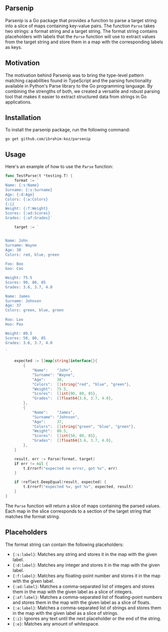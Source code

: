 ## Parsenip

Parsenip is a Go package that provides a function to parse a target string into a slice of maps containing key-value pairs. The function `Parse` takes two strings: a format string and a target string. The format string contains placeholders with labels that the `Parse` function will use to extract values from the target string and store them in a map with the corresponding labels as keys.

## Motivation
The motivation behind Parsenip was to bring the type-level pattern matching capabilities found in TypeScript and the parsing functionality available in Python's Parse library to the Go programming language. By combining the strengths of both, we created a versatile and robust parsing tool that makes it easier to extract structured data from strings in Go applications.

## Installation

To install the parsenip package, run the following command:

`go get github.com/ibrahim-koz/parsenip`

## Usage

Here's an example of how to use the `Parse` function:

```go
func TestParse(t *testing.T) {
	format := `
Name: {:s:Name}
Surname: {:s:Surname}
Age: {:d:Age}
Colors: {:a:Colors}
{:i}
Weight: {:f:Weight}
Scores: {:ad:Scores}
Grades: {:af:Grades}`

	target := `


Name: John
Surname: Wayne
Age: 30
Colors: red, blue, green
        
Foo: Boo
Goo: Coo

Weight: 75.5
Scores: 90, 80, 85
Grades: 3.6, 3.7, 4.0

Name: James
Surname: Johnson
Age: 37
Colors: green, blue, green
        
Roo: Loo
Hoo: Poo

Weight: 80.5
Scores: 50, 80, 85
Grades: 3.6, 3.7, 4.0

`

	expected := []map[string]interface{}{
		{
			"Name":    "John",
			"Surname": "Wayne",
			"Age":     30,
			"Colors":  []string{"red", "blue", "green"},
			"Weight":  75.5,
			"Scores":  []int{90, 80, 85},
			"Grades":  []float64{3.6, 3.7, 4.0},
		},
		{
			"Name":    "James",
			"Surname": "Johnson",
			"Age":     37,
			"Colors":  []string{"green", "blue", "green"},
			"Weight":  80.5,
			"Scores":  []int{50, 80, 85},
			"Grades":  []float64{3.6, 3.7, 4.0},
		},
	}

	result, err := Parse(format, target)
	if err != nil {
		t.Errorf("expected no error, got %v", err)
	}

	if !reflect.DeepEqual(result, expected) {
		t.Errorf("expected %v, got %v", expected, result)
	}
}
```

The `Parse` function will return a slice of maps containing the parsed values. Each map in the slice corresponds to a section of the target string that matches the format string.

## Placeholders

The format string can contain the following placeholders:

- `{:s:label}`: Matches any string and stores it in the map with the given label.
- `{:d:label}`: Matches any integer and stores it in the map with the given label.
- `{:f:label}`: Matches any floating-point number and stores it in the map with the given label.
- `{:ad:label}`: Matches a comma-separated list of integers and stores them in the map with the given label as a slice of integers.
- `{:af:label}`: Matches a comma-separated list of floating-point numbers and stores them in the map with the given label as a slice of floats.
- `{:a:label}`: Matches a comma-separated list of strings and stores them in the map with the given label as a slice of strings.
- `{:i}`: Ignores any text until the next placeholder or the end of the string.
- `{:e}`: Matches any amount of whitespace.
